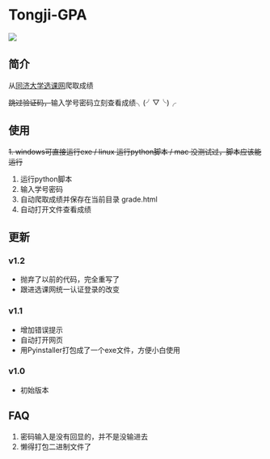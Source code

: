 # Tongji-GPA
![](https://raw.githubusercontent.com/wlh320/Tongji-GPA/master/title.png)

## 简介
从[同济大学选课网](http://xuanke.tongji.edu.cn)爬取成绩

~~跳过验证码，~~输入学号密码立刻查看成绩╮(╯▽╰)╭

## 使用
~~1. windows可直接运行exe / linux 运行python脚本 / mac 没测试过，脚本应该能运行~~
1. 运行python脚本
2. 输入学号密码
2. 自动爬取成绩并保存在当前目录 grade.html
3. 自动打开文件查看成绩

## 更新

### v1.2
- 抛弃了以前的代码，完全重写了
- 跟进选课网统一认证登录的改变

### v1.1
- 增加错误提示
- 自动打开网页
- 用Pyinstaller打包成了一个exe文件，方便小白使用

### v1.0
- 初始版本

## FAQ
1. 密码输入是没有回显的，并不是没输进去
2. 懒得打包二进制文件了
